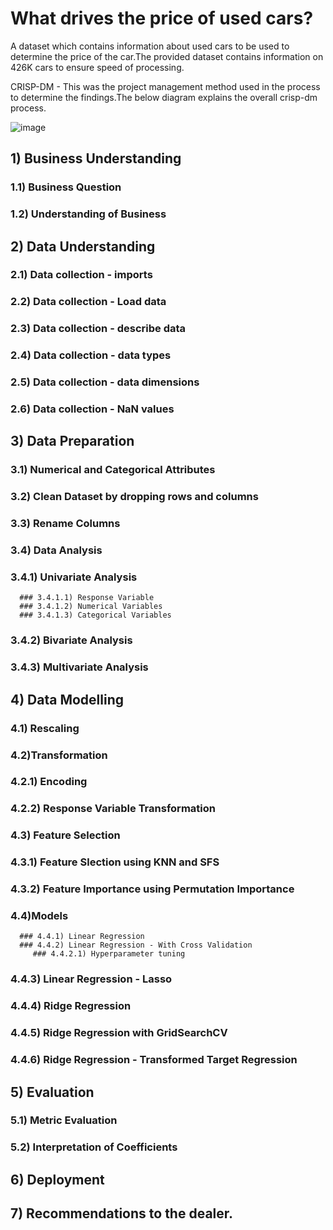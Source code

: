 # What drives the price of used cars?
A dataset which contains information about used cars to be used to determine the price of the car.The provided dataset contains information on 426K cars to ensure speed of processing.

CRISP-DM - This was the project management method used in the process to determine the findings.The below diagram explains the overall crisp-dm process. 

![image](https://user-images.githubusercontent.com/11352167/203853032-bd86220f-7b03-4171-ac9d-b0644da7f1b1.png)

## 1) Business Understanding 
   ### 1.1) Business Question
   ### 1.2) Understanding of Business 
## 2) Data Understanding 
  ### 2.1) Data collection - imports
  ### 2.2) Data collection - Load data
  ### 2.3) Data collection - describe data
  ### 2.4) Data collection - data types
  ### 2.5) Data collection - data dimensions
  ### 2.6) Data collection - NaN values
## 3) Data Preparation
  ### 3.1) Numerical and Categorical Attributes
  ### 3.2) Clean Dataset by dropping rows and columns 
  ### 3.3) Rename Columns
  ### 3.4) Data Analysis
   ### 3.4.1) Univariate Analysis
      ### 3.4.1.1) Response Variable
      ### 3.4.1.2) Numerical Variables
      ### 3.4.1.3) Categorical Variables
  ### 3.4.2) Bivariate Analysis
  ### 3.4.3) Multivariate Analysis
## 4) Data Modelling 
  ### 4.1) Rescaling
  ### 4.2)Transformation
   ### 4.2.1) Encoding
   ### 4.2.2) Response Variable Transformation
  ### 4.3) Feature Selection
   ### 4.3.1) Feature Slection using KNN and SFS
   ### 4.3.2) Feature Importance using Permutation Importance
  ### 4.4)Models 
      ### 4.4.1) Linear Regression 
      ### 4.4.2) Linear Regression - With Cross Validation
         ### 4.4.2.1) Hyperparameter tuning
   ### 4.4.3) Linear Regression - Lasso 
   ### 4.4.4) Ridge Regression 
   ### 4.4.5) Ridge Regression with GridSearchCV
   ### 4.4.6) Ridge Regression - Transformed Target Regression
## 5) Evaluation 
  ### 5.1) Metric Evaluation
  ### 5.2) Interpretation of Coefficients
## 6) Deployment
## 7) Recommendations to the dealer. 



